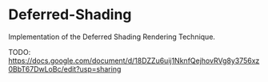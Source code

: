 Deferred-Shading
================

Implementation of the Deferred Shading Rendering Technique.

TODO: https://docs.google.com/document/d/18DZZu6uij1NknfQejhovRVg8y3756xz0BbT67DwLoBc/edit?usp=sharing
